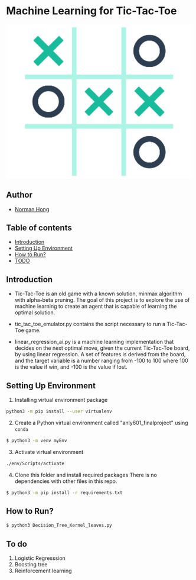 # Machine Learning for Tic-Tac-Toe
<p align='center'>
<img src="https://github.com/nh530/Project_Showcase/blob/master/AI_Games/tic_tac_toe/images/ttt.png" width="500">
</p>

## Author

* [Norman Hong](https://www.linkedin.com/in/norman-hong-b4075210a/)

## Table of contents

* [Introduction](#Introduction)
* [Setting Up Environment](#Setting-Up-Environment)
* [How to Run?](#How-to-Run?)
* [TODO](#To-do)

## Introduction

* Tic-Tac-Toe is an old game with a known solution, minmax algorithm with alpha-beta pruning. The goal of this project is to explore the use of machine learning to create an agent that is capable of learning the optimal solution. 

* tic_tac_toe_emulator.py contains the script necessary to run a Tic-Tac-Toe game. 

* linear_regression_ai.py is a machine learning implementation that decides on the next optimal move, given the current Tic-Tac-Toe board, by using linear regression. A set of features is derived from the board, and the target variable is a number ranging from -100 to 100 where 100 is the value if win, and -100 is the value if lost. 

## Setting Up Environment

1. Installing virtual environment package 
``` bash
python3 -m pip install --user virtualenv
```

2. Create a Python virtual environment called "anly601_finalproject" using `conda`
``` bash
$ python3 -m venv myEnv
```

3. Activate virtual environment
``` bash
./env/Scripts/activate
```

4. Clone this folder and install required packages
There is no dependencies with other files in this repo.
``` bash
$ python3 -m pip install -r requirements.txt
```

## How to Run?

``` bash
$ python3 Decision_Tree_Kernel_leaves.py
```

## To do
1. Logistic Regresssion
2. Boosting tree
3. Reinforcement learning